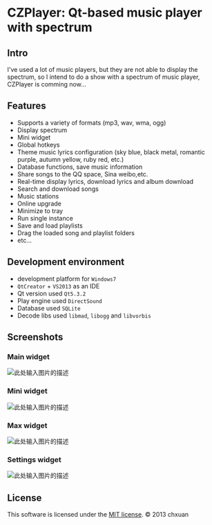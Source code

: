CZPlayer: Qt-based music player with spectrum
===============================================


Intro
-----

I've used a lot of music players, but they are not able to display the spectrum, so I intend to do a show with a spectrum of music player, CZPlayer is comming now...

Features
------------

 - Supports a variety of formats (mp3, wav, wma, ogg)
 - Display spectrum 
 - Mini widget
 - Global hotkeys
 - Theme music lyrics configuration (sky blue, black metal, romantic purple, autumn yellow, ruby red, etc.)
 - Database functions, save music information
 - Share songs to the QQ space, Sina weibo,etc.
 - Real-time display lyrics, download lyrics and album download
 - Search and download songs
 - Music stations
 - Online upgrade
 - Minimize to tray
 - Run single instance
 - Save and load playlists
 - Drag the loaded song and playlist folders
 - etc...

Development environment
------------

 - development platform for `Windows7`
 - `QtCreator` + `VS2013` as an IDE
 - Qt version used `Qt5.3.2`
 - Play engine used `DirectSound`
 - Database used `SQLite`
 - Decode libs used `libmad`, `libogg` and `libvorbis`

Screenshots
------------

### Main widget
![此处输入图片的描述][1]

### Mini widget
![此处输入图片的描述][2]

### Max widget
![此处输入图片的描述][3]

### Settings widget
![此处输入图片的描述][4]

License
------------
This software is licensed under the [MIT license][5]. © 2013 chxuan


  [1]: https://raw.githubusercontent.com/chxuan/CZPlayer/master/screenshot/mainWidget.png
  [2]: https://raw.githubusercontent.com/chxuan/CZPlayer/master/screenshot/miniWidget.png
  [3]: https://raw.githubusercontent.com/chxuan/CZPlayer/master/screenshot/maxWidget.png
  [4]: https://raw.githubusercontent.com/chxuan/CZPlayer/master/screenshot/settingWidget.gif
  [5]: https://github.com/chxuan/CZPlayer/blob/master/LICENSE
